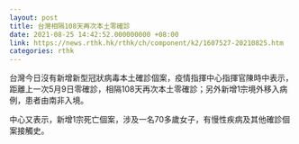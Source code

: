 ```yaml
---
layout: post
title: 台灣相隔108天再次本土零確診
date: 2021-08-25 14:42:52.000000000 +08:00
link: https://news.rthk.hk/rthk/ch/component/k2/1607527-20210825.htm
categories: rthk
---
```


台灣今日沒有新增新型冠狀病毒本土確診個案，疫情指揮中心指揮官陳時中表示，距離上一次5月9日零確診，相隔108天再次本土零確診；另外新增1宗境外移入病例，患者由南非入境。

中心又表示，新增1宗死亡個案，涉及一名70多歲女子，有慢性疾病及其他確診個案接觸史。
